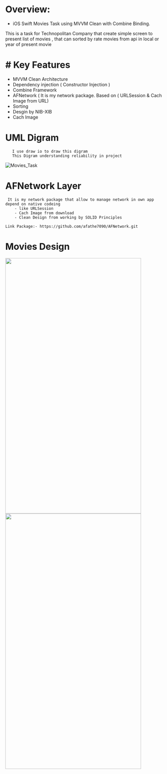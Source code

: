 # Overview:
- iOS Swift Movies Task using MVVM Clean with Combine Binding.

This is a task for Technopolitan Company that create simple screen to present list of movies , that can sorted by rate movies from api in local or year of present movie

# # Key Features

- MVVM Clean Architecture
- Dependency injection ( Constructor Injection )
- Combine Framework
- AFNetwork ( It is my network package. Based on ( URLSession & Cach Image from URL)
- Sorting 
- Desgin by NIB-XIB
- Cach Image 

# UML Digram 

       I use draw io to draw this digram 
       This Digram understanding reliability in project 
![Movies_Task](https://user-images.githubusercontent.com/76500072/216841298-6d15fc1c-2d3d-43a4-a43d-7778e7342e4e.png)

# AFNetwork Layer 

     It is my network package that allow to manage network in own app depend on native codeing
        - like URLSession 
        - Cach Image from download
        - Clean Design from working by SOLID Principles
        
    Link Package:- https://github.com/afathe7090/AFNetwork.git
  
  
 #  Movies Design  
 <img align="left" width="425" height="800" img src="https://user-images.githubusercontent.com/76500072/216841788-280ab4bd-7539-4c88-95c8-73b12ecff62a.png">
 <img align="left" width="425" height="800" img src="https://user-images.githubusercontent.com/76500072/216841788-280ab4bd-7539-4c88-95c8-73b12ecff62a.png">
<!--  ![Screen Shot 2023-02-05 at 9 57 42 PM](https://user-images.githubusercontent.com/76500072/216841788-280ab4bd-7539-4c88-95c8-73b12ecff62a.png)![Screen Shot 2023-02-05 at 9 57 42 PM](https://user-images.githubusercontent.com/76500072/216841788-280ab4bd-7539-4c88-95c8-73b12ecff62a.png) -->
 
